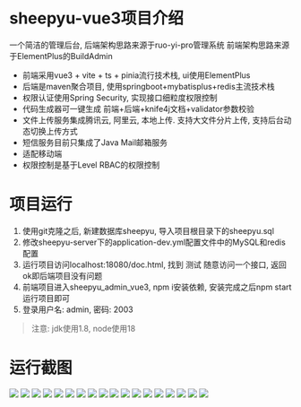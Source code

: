 # sheepyu-vue3项目介绍

一个简洁的管理后台, 后端架构思路来源于ruo-yi-pro管理系统
前端架构思路来源于ElementPlus的BuildAdmin

- 前端采用vue3 + vite + ts + pinia流行技术栈, ui使用ElementPlus
- 后端是maven聚合项目, 使用springboot+mybatisplus+redis主流技术栈
- 权限认证使用Spring Security, 实现接口细粒度权限控制
- 代码生成器可一键生成 前端+后端+knife4j文档+validator参数校验
- 文件上传服务集成腾讯云, 阿里云, 本地上传. 支持大文件分片上传, 支持后台动态切换上传方式
- 短信服务目前只集成了Java Mail邮箱服务
- 适配移动端
- 权限控制是基于Level RBAC的权限控制

# 项目运行

1. 使用git克隆之后, 新建数据库sheepyu, 导入项目根目录下的sheepyu.sql
2. 修改sheepyu-server下的application-dev.yml配置文件中的MySQL和redis配置
3. 运行项目访问localhost:18080/doc.html, 找到 测试 随意访问一个接口, 返回ok即后端项目没有问题
4. 前端项目进入sheepyu_admin_vue3, npm i安装依赖, 安装完成之后npm start运行项目即可
5. 登录用户名: admin, 密码: 2003

> 注意: jdk使用1.8, node使用18


# 运行截图
![](https://s3.bmp.ovh/imgs/2023/12/18/1ec5170ad89c18a4.jpeg)
![](https://s3.bmp.ovh/imgs/2023/12/18/136d367438279a77.jpeg)
![](https://s3.bmp.ovh/imgs/2023/12/18/63c802ccb305b23e.jpeg)
![](https://s3.bmp.ovh/imgs/2023/12/18/1f3e50be0b4f0381.jpeg)
![](https://s3.bmp.ovh/imgs/2023/12/18/3c111821f770ba59.jpeg)
![](https://s3.bmp.ovh/imgs/2023/12/18/7a0a16f0de55cd96.jpeg)
![](https://s3.bmp.ovh/imgs/2023/12/18/cf32a95b346f9115.jpeg)
![](https://s3.bmp.ovh/imgs/2023/12/18/85c79b5d3b11d9ce.jpeg)
![](https://s3.bmp.ovh/imgs/2023/12/18/ff9ba8603f660ff6.jpeg)
![](https://s3.bmp.ovh/imgs/2023/12/18/0d15cede2129044f.jpeg)
![](https://s3.bmp.ovh/imgs/2023/12/18/978da92519c3bde6.jpeg)
![](https://s3.bmp.ovh/imgs/2023/12/18/3161e037e1b066c2.jpeg)
![](https://s3.bmp.ovh/imgs/2023/12/18/0a92da942b2e76b4.jpeg)
![](https://s3.bmp.ovh/imgs/2023/12/18/61815da6e9600a86.jpeg)
![](https://s3.bmp.ovh/imgs/2023/12/18/294a9f164425438e.jpeg)
![](https://s3.bmp.ovh/imgs/2023/12/18/5218627778d397de.jpeg)
![](https://s3.bmp.ovh/imgs/2023/12/18/e98124cefd4ef44d.jpeg)
![](https://s3.bmp.ovh/imgs/2023/12/18/24c8d22ab7645168.jpeg)
